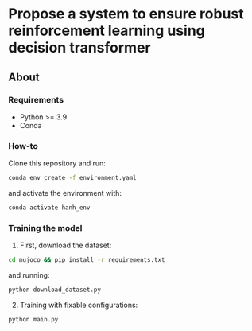 Propose a system to ensure robust reinforcement learning using decision transformer 
===============================

## About 

### Requirements
- Python >= 3.9 
- Conda 

### How-to
Clone this repository and run: 

```bash
conda env create -f environment.yaml
```
and activate the environment with: 
```bash 
conda activate hanh_env
```

### Training the model 
1. First, download the dataset: 
```bash
cd mujoco && pip install -r requirements.txt
```
and running: 
```bash 
python download_dataset.py
```

2. Training with fixable configurations: 

```bash
python main.py
```





